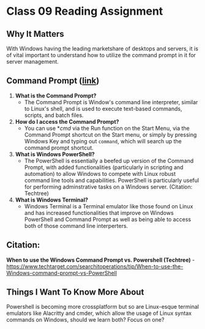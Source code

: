 # Class 09 Reading Assignment
## Why It Matters
With Windows having the leading marketshare of desktops and servers, it is of vital important to understand how to utilize the command prompt in it for server management. 

## Command Prompt ([link](https://www.lifewire.com/command-prompt-2625840))
1. **What is the Command Prompt?**
   - The Command Prompt is Window's command line interpreter, similar to Linux's shell, and is used to execute text-based commands, scripts, and batch files. 
2. **How do I access the Command Prompt?**
   - You can use **cmd* via the Run function on the Start Menu, via the Command Prompt shortcut on the Start menu, or simply by pressing Windows Key and typing out `command`, which will search up the command prompt shortcut.
3. **What is Windows PowerShell?**
   - The PowerShell is essentially a beefed up version of the Command Prompt, with added functionalities (particularly in scripting and automation) to allow Windows to compete with Linux robust command line tools and capabilities. PowerShell is particularly useful for performing adminstrative tasks on a Windows server.  (Citation: Techtree)
4. **What is Windows Terminal?**
   - Windows Terminal is a Terminal emulator like those found on Linux and has increased functionalities that improve on Windows PowerShell and Command Prompt as well as being able to access both of those command line interperters. 


## Citation:
**When to use the Windows Command Prompt vs. Powershell (Techtree)** -  https://www.techtarget.com/searchitoperations/tip/When-to-use-the-Windows-command-prompt-vs-PowerShell

## Things I Want To Know More About
Powershell is becoming more crossplatform but so are Linux-esque terminal emulators like Alacritty and cmder, which allow the usage of Linux syntax commands on Windows, should we learn both? Focus on one?
